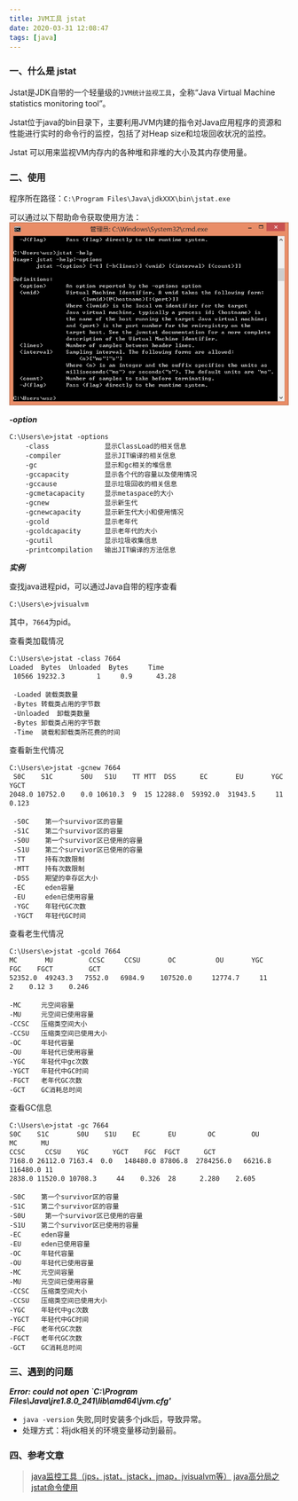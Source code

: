 ```yaml
---
title: JVM工具 jstat
date: 2020-03-31 12:08:47
tags: [java]
---
```


###	一、什么是 jstat

Jstat是JDK自带的一个轻量级的`JVM统计监视工具`，全称“Java Virtual Machine statistics monitoring tool”。

Jstat位于java的bin目录下，主要利用JVM内建的指令对Java应用程序的资源和性能进行实时的命令行的监控，包括了对Heap size和垃圾回收状况的监控。


Jstat 可以用来监视VM内存内的各种堆和非堆的大小及其内存使用量。

###	二、使用

程序所在路径：`C:\Program Files\Java\jdkXXX\bin\jstat.exe`

可以通过以下帮助命令获取使用方法：
![jstat-help](/image/jvm/jvm-jstat-help.png)


***-option***
```
C:\Users\e>jstat -options
	-class				显示ClassLoad的相关信息
	-compiler			显示JIT编译的相关信息
	-gc					显示和gc相关的堆信息
	-gccapacity			显示各个代的容量以及使用情况
	-gccause			显示垃圾回收的相关信息
	-gcmetacapacity		显示metaspace的大小
	-gcnew				显示新生代
	-gcnewcapacity		显示新生代大小和使用情况
	-gcold				显示老年代
	-gcoldcapacity		显示老年代的大小
	-gcutil				显示垃圾收集信息
	-printcompilation	输出JIT编译的方法信息
 ```

***实例***

查找java进程pid，可以通过Java自带的程序查看
```
C:\Users\e>jvisualvm
```

其中，`7664`为pid。

查看类加载情况
```
C:\Users\e>jstat -class 7664
Loaded  Bytes  Unloaded  Bytes     Time
 10566 19232.3        1     0.9      43.28
 
 -Loaded 装载类数量
 -Bytes 转载类占用的字节数
 -Unloaded	卸载类数量
 -Bytes	卸载类占用的字节数
 -Time	装载和卸载类所花费的时间
```

查看新生代情况
```
C:\Users\e>jstat -gcnew 7664
 S0C    S1C    	  S0U   S1U    TT MTT  DSS      EC       EU       YGC     YGCT
2048.0 10752.0    0.0 10610.3  9  15 12288.0  59392.0  31943.5     11    0.123

 -S0C    第一个survivor区的容量
 -S1C    第二个survivor区的容量
 -S0U  	 第一个survivor区已使用的容量
 -S1U    第二个survivor区已使用的容量 
 -TT	 持有次数限制
 -MTT    持有次数限制
 -DSS	 期望的幸存区大小 
 -EC     eden容量  
 -EU     eden已使用容量
 -YGC    年轻代GC次数
 -YGCT   年轻代GC时间

```

查看老生代情况
```
C:\Users\e>jstat -gcold 7664
MC       MU      	CCSC     CCSU       OC          OU       YGC    FGC    FGCT			GCT
52352.0  49243.3   7552.0   6984.9    107520.0     12774.7     11     2    0.12	3    0.246

-MC     元空间容量
-MU		元空间已使用容量 
-CCSC   压缩类空间大小
-CCSU   压缩类空间已使用大小
-OC     年轻代容量   
-OU     年轻代已使用容量 
-YGC	年轻代中gc次数      
-YGCT  	年轻代中GC时间  
-FGCT   老年代GC次数  
-GCT	GC消耗总时间

```

查看GC信息

```
C:\Users\e>jstat -gc 7664
S0C    S1C   	 S0U    S1U    EC       EU        OC         OU       MC      MU
CCSC     CCSU    YGC      YGCT    FGC  FGCT      GCT
7168.0 26112.0 7163.4  0.0   148480.0 87806.8  2784256.0   66216.8   116480.0 11
2838.0 11520.0 10708.3     44    0.326  28      2.280    2.605

-S0C    第一个survivor区的容量
-S1C    第二个survivor区的容量
-S0U  	 第一个survivor区已使用的容量
-S1U    第二个survivor区已使用的容量 
-EC     eden容量  
-EU     eden已使用容量     
-OC     年轻代容量   
-OU     年轻代已使用容量 
-MC     元空间容量
-MU		元空间已使用容量 
-CCSC   压缩类空间大小
-CCSU   压缩类空间已使用大小
-YGC	年轻代中gc次数      
-YGCT  	年轻代中GC时间  
-FGC  	老年代GC次数
-FGCT   老年代GC次数  
-GCT	GC消耗总时间
```

### 三、遇到的问题
***Error: could not open `C:\Program Files\Java\jre1.8.0_241\lib\amd64\jvm.cfg'***
+	`java -version` 失败,同时安装多个jdk后，导致异常。
+	处理方式：将jdk相关的环境变量移动到最前。



### 四、参考文章
> [java监控工具（jps，jstat，jstack，jmap，jvisualvm等）](https://wzktravel.github.io/2015/08/06/java-monitor/)
[java高分局之jstat命令使用](https://blog.csdn.net/maosijunzi/article/details/46049117)